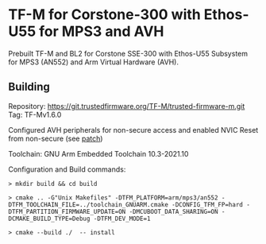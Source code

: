 # TF-M for Corstone-300 with Ethos-U55 for MPS3 and AVH

Prebuilt TF-M and BL2 for Corstone SSE-300 with Ethos-U55 Subsystem for MPS3 (AN552) and Arm Virtual Hardware (AVH).

## Building

Repository: https://git.trustedfirmware.org/TF-M/trusted-firmware-m.git  
Tag: TF-Mv1.6.0

Configured AVH peripherals for non-secure access and enabled NVIC Reset from non-secure (see [patch](avh.patch))

Toolchain: GNU Arm Embedded Toolchain 10.3-2021.10

Configuration and Build commands:

`> mkdir build && cd build`

`> cmake .. -G"Unix Makefiles" -DTFM_PLATFORM=arm/mps3/an552 -DTFM_TOOLCHAIN_FILE=../toolchain_GNUARM.cmake -DCONFIG_TFM_FP=hard -DTFM_PARTITION_FIRMWARE_UPDATE=ON -DMCUBOOT_DATA_SHARING=ON -DCMAKE_BUILD_TYPE=Debug -DTFM_DEV_MODE=1`

`> cmake --build ./  -- install`
